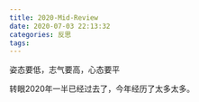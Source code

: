 ```yaml
---
title: 2020-Mid-Review
date: 2020-07-03 22:13:32
categories: 反思
tags:
---
```

姿态要低，志气要高，心态要平

转眼2020年一半已经过去了，今年经历了太多太多。
